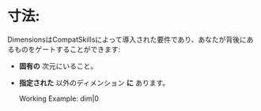 # 寸法:

DimensionsはCompatSkillsによって導入された要件であり、あなたが背後にあるものをゲートすることができます:

- **固有の** 次元にいること。
- **指定された** 以外のディメンション **に** あります。

    Working Example:
    dim|0